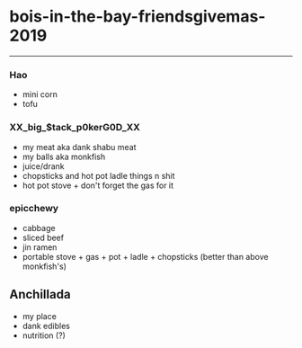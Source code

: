 # bois-in-the-bay-friendsgivemas-2019

----
### Hao
- mini corn
- tofu

### XX_big_$tack_p0kerG0D_XX
- my meat aka dank shabu meat
- my balls aka monkfish 
- juice/drank
- chopsticks and hot pot ladle things n shit
- hot pot stove + don't forget the gas for it

### epicchewy
- cabbage
- sliced beef
- jin ramen
- portable stove + gas + pot + ladle + chopsticks (better than above monkfish's)

## Anchillada
- my place
- dank edibles
- nutrition (?)
